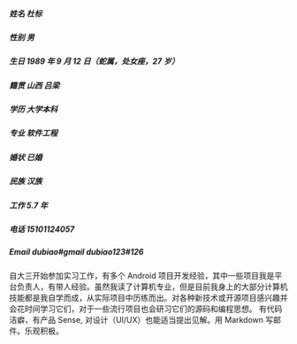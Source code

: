 ##### 姓名 杜标
##### 性别 男
##### 生日 1989 年 9 月 12 日（蛇属，处女座，27 岁）
##### 籍贯 山西 吕梁
##### 学历 大学本科
##### 专业 软件工程
##### 婚状 已婚
##### 民族 汉族
##### 工作 5.7 年 
##### 电话 15101124057
##### Email dubiao#gmail  dubiao123#126

自大三开始参加实习工作，有多个 Android 项目开发经验，其中一些项目我是平台负责人，有带人经验。虽然我读了计算机专业，但是目前我身上的大部分计算机技能都是我自学而成，从实际项目中历练而出。对各种新技术或开源项目感兴趣并会花时间学习它们，对于一些流行项目也会研习它们的源码和编程思想。
有代码洁癖，有产品 Sense, 对设计（UI/UX）也能适当提出见解。用 Markdown 写邮件。乐观积极。
